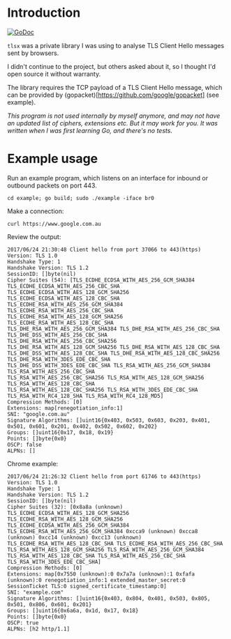 # Introduction

[![GoDoc](https://godoc.org/github.com/bradleyfalzon/tlsx?status.svg)](https://godoc.org/github.com/bradleyfalzon/tlsx)

`tlsx` was a private library I was using to analyse TLS Client Hello messages sent by browsers.

I didn't continue to the project, but others asked about it, so I thought I'd open source it without warranty.

The library requires the TCP payload of a TLS Client Hello message, which can be provided by
(gopacket)[https://github.com/google/gopacket] (see example).

*This program is not used internally by myself anymore, and may not have an updated list of ciphers, extensions etc. But
it may work for you. It was written when I was first learning Go, and there's no tests.*

# Example usage

Run an example program, which listens on an interface for inbound or outbound packets on port 443.

```
cd example; go build; sudo ./example -iface br0
```

Make a connection:

```
curl https://www.google.com.au
```

Review the output:

```
2017/06/24 21:30:48 Client hello from port 37066 to 443(https)
Version: TLS 1.0
Handshake Type: 1
Handshake Version: TLS 1.2
SessionID: []byte(nil)
Cipher Suites (54): [TLS_ECDHE_ECDSA_WITH_AES_256_GCM_SHA384 TLS_ECDHE_ECDSA_WITH_AES_256_CBC_SHA
TLS_ECDHE_ECDSA_WITH_AES_128_GCM_SHA256 TLS_ECDHE_ECDSA_WITH_AES_128_CBC_SHA TLS_ECDHE_RSA_WITH_AES_256_GCM_SHA384
TLS_ECDHE_RSA_WITH_AES_256_CBC_SHA TLS_ECDHE_RSA_WITH_AES_128_GCM_SHA256 TLS_ECDHE_RSA_WITH_AES_128_CBC_SHA
TLS_DHE_RSA_WITH_AES_256_GCM_SHA384 TLS_DHE_RSA_WITH_AES_256_CBC_SHA TLS_DHE_DSS_WITH_AES_256_CBC_SHA
TLS_DHE_RSA_WITH_AES_256_CBC_SHA256 TLS_DHE_RSA_WITH_AES_128_GCM_SHA256 TLS_DHE_RSA_WITH_AES_128_CBC_SHA
TLS_DHE_DSS_WITH_AES_128_CBC_SHA TLS_DHE_RSA_WITH_AES_128_CBC_SHA256 TLS_DHE_RSA_WITH_3DES_EDE_CBC_SHA
TLS_DHE_DSS_WITH_3DES_EDE_CBC_SHA TLS_RSA_WITH_AES_256_GCM_SHA384 TLS_RSA_WITH_AES_256_CBC_SHA
TLS_RSA_WITH_AES_256_CBC_SHA256 TLS_RSA_WITH_AES_128_GCM_SHA256 TLS_RSA_WITH_AES_128_CBC_SHA
TLS_RSA_WITH_AES_128_CBC_SHA256 TLS_RSA_WITH_3DES_EDE_CBC_SHA TLS_RSA_WITH_RC4_128_SHA TLS_RSA_WITH_RC4_128_MD5]
Compression Methods: [0]
Extensions: map[renegotiation_info:1]
SNI: "google.com.au"
Signature Algorithms: []uint16{0x403, 0x503, 0x603, 0x203, 0x401, 0x501, 0x601, 0x201, 0x402, 0x502, 0x602, 0x202}
Groups: []uint16{0x17, 0x18, 0x19}
Points: []byte{0x0}
OSCP: false
ALPNs: []
```

Chrome example:

```
2017/06/24 21:26:32 Client hello from port 61746 to 443(https)
Version: TLS 1.0
Handshake Type: 1
Handshake Version: TLS 1.2
SessionID: []byte(nil)
Cipher Suites (32): [0x8a8a (unknown) TLS_ECDHE_ECDSA_WITH_AES_128_GCM_SHA256 TLS_ECDHE_RSA_WITH_AES_128_GCM_SHA256 TLS_ECDHE_ECDSA_WITH_AES_256_GCM_SHA384 TLS_ECDHE_RSA_WITH_AES_256_GCM_SHA384 0xcca9 (unknown) 0xcca8 (unknown) 0xcc14 (unknown) 0xcc13 (unknown) TLS_ECDHE_RSA_WITH_AES_128_CBC_SHA TLS_ECDHE_RSA_WITH_AES_256_CBC_SHA TLS_RSA_WITH_AES_128_GCM_SHA256 TLS_RSA_WITH_AES_256_GCM_SHA384 TLS_RSA_WITH_AES_128_CBC_SHA TLS_RSA_WITH_AES_256_CBC_SHA TLS_RSA_WITH_3DES_EDE_CBC_SHA]
Compression Methods: [0]
Extensions: map[0x7550 (unknown):0 0x7a7a (unknown):1 0xfafa (unknown):0 renegotiation_info:1 extended_master_secret:0 SessionTicket TLS:0 signed_certificate_timestamp:0]
SNI: "example.com"
Signature Algorithms: []uint16{0x403, 0x804, 0x401, 0x503, 0x805, 0x501, 0x806, 0x601, 0x201}
Groups: []uint16{0x6a6a, 0x1d, 0x17, 0x18}
Points: []byte{0x0}
OSCP: true
ALPNs: [h2 http/1.1]
```
